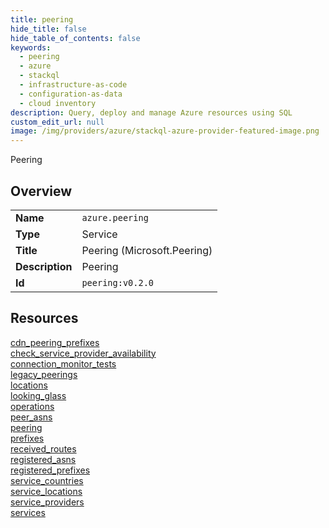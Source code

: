 ```yaml
---
title: peering
hide_title: false
hide_table_of_contents: false
keywords:
  - peering
  - azure
  - stackql
  - infrastructure-as-code
  - configuration-as-data
  - cloud inventory
description: Query, deploy and manage Azure resources using SQL
custom_edit_url: null
image: /img/providers/azure/stackql-azure-provider-featured-image.png
---
```

Peering  
    

## Overview
<table><tbody>
<tr><td><b>Name</b></td><td><code>azure.peering</code></td></tr>
<tr><td><b>Type</b></td><td>Service</td></tr>
<tr><td><b>Title</b></td><td>Peering (Microsoft.Peering)</td></tr>
<tr><td><b>Description</b></td><td>Peering</td></tr>
<tr><td><b>Id</b></td><td><code>peering:v0.2.0</code></td></tr>
</tbody></table>

## Resources
<div class="row">
<div class="providerDocColumn">
<a href="/providers/azure/peering/cdn_peering_prefixes/">cdn_peering_prefixes</a><br />
<a href="/providers/azure/peering/check_service_provider_availability/">check_service_provider_availability</a><br />
<a href="/providers/azure/peering/connection_monitor_tests/">connection_monitor_tests</a><br />
<a href="/providers/azure/peering/legacy_peerings/">legacy_peerings</a><br />
<a href="/providers/azure/peering/locations/">locations</a><br />
<a href="/providers/azure/peering/looking_glass/">looking_glass</a><br />
<a href="/providers/azure/peering/operations/">operations</a><br />
<a href="/providers/azure/peering/peer_asns/">peer_asns</a><br />
<a href="/providers/azure/peering/peering/">peering</a><br />
</div>
<div class="providerDocColumn">
<a href="/providers/azure/peering/prefixes/">prefixes</a><br />
<a href="/providers/azure/peering/received_routes/">received_routes</a><br />
<a href="/providers/azure/peering/registered_asns/">registered_asns</a><br />
<a href="/providers/azure/peering/registered_prefixes/">registered_prefixes</a><br />
<a href="/providers/azure/peering/service_countries/">service_countries</a><br />
<a href="/providers/azure/peering/service_locations/">service_locations</a><br />
<a href="/providers/azure/peering/service_providers/">service_providers</a><br />
<a href="/providers/azure/peering/services/">services</a><br />
</div>
</div>
